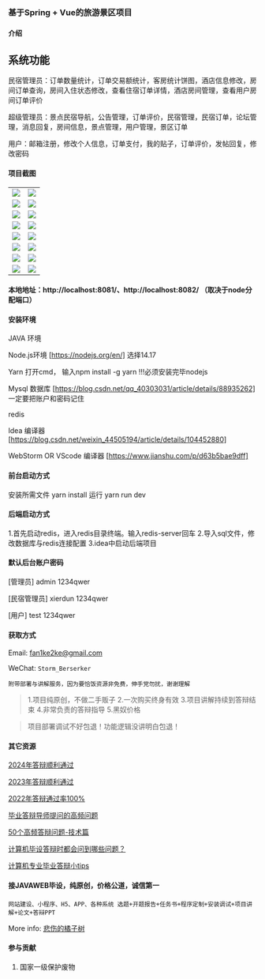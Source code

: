 ### 基于Spring + Vue的旅游景区项目

#### 介绍
## 系统功能
民宿管理员：订单数量统计，订单交易额统计，客房统计饼图，酒店信息修改，房间订单查询，房间入住状态修改，查看住宿订单详情，酒店房间管理，查看用户房间订单评价

超级管理员：景点民宿导航，公告管理，订单评价，民宿管理，民宿订单，论坛管理，消息回复，房间信息，景点管理，用户管理，景区订单

用户：邮箱注册，修改个人信息，订单支付，我的贴子，订单评价，发帖回复，修改密码


#### 项目截图

|  |  |
|---------------------|---------------------|
|![](https://fank-bucket-oss.oss-cn-beijing.aliyuncs.com/img/19cdd8902c7bfe98b09d68bfaf98f8f.png) | ![](https://fank-bucket-oss.oss-cn-beijing.aliyuncs.com/img/ba5c5fff53c65a43b2f23c025a0a547.png) |
|![](https://fank-bucket-oss.oss-cn-beijing.aliyuncs.com/img/4dcc19ff60e2e6b8bd273ed4fa05f78.png) | ![](https://fank-bucket-oss.oss-cn-beijing.aliyuncs.com/img/b8419f48a6cbb09c5b6407f63bc76dd.png) |
|![](https://fank-bucket-oss.oss-cn-beijing.aliyuncs.com/img/efb6b69ea9d388047c8d577d474f958.png) | ![](https://fank-bucket-oss.oss-cn-beijing.aliyuncs.com/img/aa88009b005b782315efef594bb1daa.png) |
|![](https://fank-bucket-oss.oss-cn-beijing.aliyuncs.com/img/eed87da40340d9959518a49e29e32ff.png) | ![](https://fank-bucket-oss.oss-cn-beijing.aliyuncs.com/img/52656293d7fdab487a9f6328416fb14.png) |
|![](https://fank-bucket-oss.oss-cn-beijing.aliyuncs.com/img/edbd46abf5196711972c5dbacaec0d9.png) | ![](https://fank-bucket-oss.oss-cn-beijing.aliyuncs.com/img/4984aed0d5c9bd52671e397236892f1.png) |
|![](https://fank-bucket-oss.oss-cn-beijing.aliyuncs.com/img/e3d3c27c56607aea71d58de6340c105.png) | ![](https://fank-bucket-oss.oss-cn-beijing.aliyuncs.com/img/79d53e9a9fb2002f6ea3aabf6b2b5b0.png) |
|![](https://fank-bucket-oss.oss-cn-beijing.aliyuncs.com/img/d406956ccb5decffb1753eceddcd49d.png) | ![](https://fank-bucket-oss.oss-cn-beijing.aliyuncs.com/img/65e62461fe9da3b6c2328d85c56e5a2.png) |
|![](https://fank-bucket-oss.oss-cn-beijing.aliyuncs.com/img/c20e7f36c52b84facd02a3ebf4b0de2.png) | ![](https://fank-bucket-oss.oss-cn-beijing.aliyuncs.com/img/29fba70b80bd636fea365ec7f81c8a1.png)

#### 本地地址：http://localhost:8081/、http://localhost:8082/ （取决于node分配端口）


#### 安装环境
JAVA 环境 

Node.js环境 [https://nodejs.org/en/] 选择14.17

Yarn 打开cmd， 输入npm install -g yarn !!!必须安装完毕nodejs

Mysql 数据库 [https://blog.csdn.net/qq_40303031/article/details/88935262] 一定要把账户和密码记住

redis

Idea 编译器 [https://blog.csdn.net/weixin_44505194/article/details/104452880]

WebStorm OR VScode 编译器 [https://www.jianshu.com/p/d63b5bae9dff]

#### 前台启动方式
安装所需文件 yarn install 
运行 yarn run dev

#### 后端启动方式

1.首先启动redis，进入redis目录终端。输入redis-server回车
2.导入sql文件，修改数据库与redis连接配置
3.idea中启动后端项目

#### 默认后台账户密码
[管理员]
admin
1234qwer

[民宿管理员]
xierdun
1234qwer

[用户]
test
1234qwer

#### 获取方式

Email: fan1ke2ke@gmail.com

WeChat: `Storm_Berserker`

`附带部署与讲解服务，因为要恰饭资源非免费，伸手党勿扰，谢谢理解`

> 1.项目纯原创，不做二手贩子 2.一次购买终身有效 3.项目讲解持续到答辩结束 4.非常负责的答辩指导 5.黑奴价格

> 项目部署调试不好包退！功能逻辑没讲明白包退！

#### 其它资源

[2024年答辩顺利通过](https://berserker287.github.io/2024/06/06/2024%E5%B9%B4%E7%AD%94%E8%BE%A9%E9%A1%BA%E5%88%A9%E9%80%9A%E8%BF%87/)

[2023年答辩顺利通过](https://berserker287.github.io/2023/06/14/2023%E5%B9%B4%E7%AD%94%E8%BE%A9%E9%A1%BA%E5%88%A9%E9%80%9A%E8%BF%87/)

[2022年答辩通过率100%](https://berserker287.github.io/2022/05/25/%E9%A1%B9%E7%9B%AE%E4%BA%A4%E6%98%93%E8%AE%B0%E5%BD%95/)

[毕业答辩导师提问的高频问题](https://berserker287.github.io/2023/06/13/%E6%AF%95%E4%B8%9A%E7%AD%94%E8%BE%A9%E5%AF%BC%E5%B8%88%E6%8F%90%E9%97%AE%E7%9A%84%E9%AB%98%E9%A2%91%E9%97%AE%E9%A2%98/)

[50个高频答辩问题-技术篇](https://berserker287.github.io/2023/06/13/50%E4%B8%AA%E9%AB%98%E9%A2%91%E7%AD%94%E8%BE%A9%E9%97%AE%E9%A2%98-%E6%8A%80%E6%9C%AF%E7%AF%87/)

[计算机毕设答辩时都会问到哪些问题？](https://www.zhihu.com/question/31020988)

[计算机专业毕业答辩小tips](https://zhuanlan.zhihu.com/p/145911029)


#### 接JAVAWEB毕设，纯原创，价格公道，诚信第一

`网站建设、小程序、H5、APP、各种系统 选题+开题报告+任务书+程序定制+安装调试+项目讲解+论文+答辩PPT`

More info: [悲伤的橘子树](https://berserker287.github.io/)

#### 参与贡献

1.  国家一级保护废物
